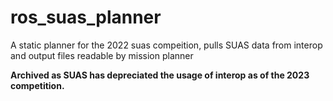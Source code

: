 # ros_suas_planner

A static planner for the 2022 suas compeition, pulls SUAS data from interop and output files readable by mission planner

**Archived as SUAS has depreciated the usage of interop as of the 2023 competition.**
